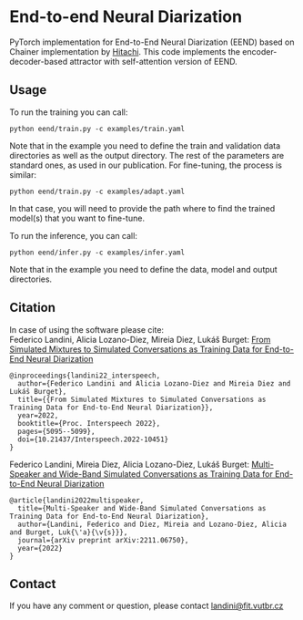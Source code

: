# End-to-end Neural Diarization

PyTorch implementation for End-to-End Neural Diarization (EEND) based on Chainer implementation by [Hitachi](https://github.com/hitachi-speech/EEND). This code implements the encoder-decoder-based attractor with self-attention version of EEND.



## Usage
To run the training you can call:

    python eend/train.py -c examples/train.yaml
Note that in the example you need to define the train and validation data directories as well as the output directory. The rest of the parameters are standard ones, as used in our publication.
For fine-tuning, the process is similar:

    python eend/train.py -c examples/adapt.yaml
In that case, you will need to provide the path where to find the trained model(s) that you want to fine-tune.

To run the inference, you can call:

    python eend/infer.py -c examples/infer.yaml
Note that in the example you need to define the data, model and output directories.

## Citation
In case of using the software please cite:\
Federico Landini, Alicia Lozano-Diez, Mireia Diez, Lukáš Burget: [From Simulated Mixtures to Simulated Conversations as Training Data for End-to-End Neural Diarization](https://arxiv.org/abs/2204.00890)
```
@inproceedings{landini22_interspeech,
  author={Federico Landini and Alicia Lozano-Diez and Mireia Diez and Lukáš Burget},
  title={{From Simulated Mixtures to Simulated Conversations as Training Data for End-to-End Neural Diarization}},
  year=2022,
  booktitle={Proc. Interspeech 2022},
  pages={5095--5099},
  doi={10.21437/Interspeech.2022-10451}
}
```

Federico Landini, Mireia Diez, Alicia Lozano-Diez, Lukáš Burget: [Multi-Speaker and Wide-Band Simulated Conversations as Training Data for End-to-End Neural Diarization](https://arxiv.org/abs/2211.06750)
```
@article{landini2022multispeaker,
  title={Multi-Speaker and Wide-Band Simulated Conversations as Training Data for End-to-End Neural Diarization},
  author={Landini, Federico and Diez, Mireia and Lozano-Diez, Alicia and Burget, Luk{\'a}{\v{s}}},
  journal={arXiv preprint arXiv:2211.06750},
  year={2022}
}
```


## Contact
If you have any comment or question, please contact landini@fit.vutbr.cz
